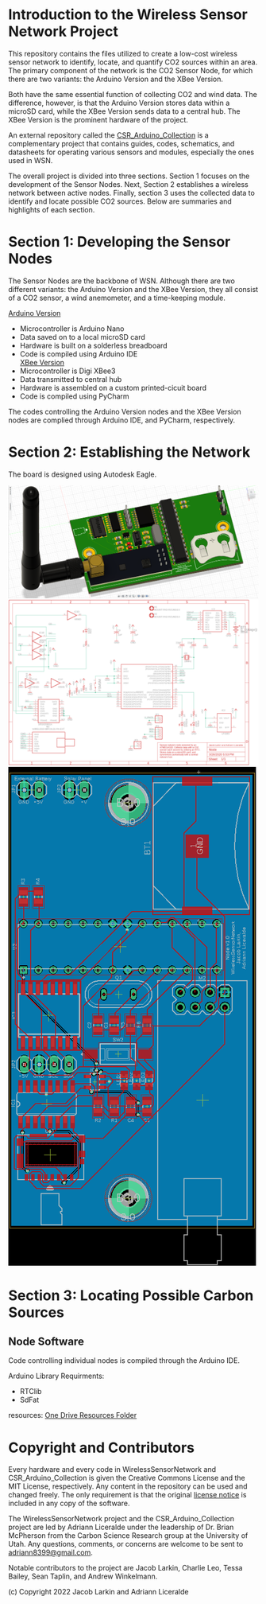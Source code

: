 # Introduction to the Wireless Sensor Network Project
This repository contains the files utilized to create a low-cost wireless sensor network to identify, locate, and quantify CO2 sources within an area. The primary component of the network is the CO2 Sensor Node, for which there are two variants: the Arduino Version and the XBee Version. 

Both have the same essential function of collecting CO2 and wind data. The difference, however, is that the Arduino Version stores data within a microSD card, while the XBee Version sends data to a central hub. The XBee Version is the prominent hardware of the project.

An external repository called the [CSR_Arduino_Collection](https://github.com/RiceAllDay22/CSR_Arduino_Collection) is a complementary project that contains guides, codes, schematics, and datasheets for operating various sensors and modules, especially the ones used in WSN. 

The overall project is divided into three sections. Section 1 focuses on the development of the Sensor Nodes. Next, Section 2 establishes a wireless network between active nodes. Finally, section 3 uses the collected data to identify and locate possible CO2 sources. Below are summaries and highlights of each section. 

# Section 1: Developing the Sensor Nodes
The Sensor Nodes are the backbone of WSN. Although there are two different variants: the Arduino Version and the XBee Version, they all consist of a CO2 sensor, a wind anemometer, and a time-keeping module.

[Arduino Version](https://github.com/jkub6/WirelessSensorNetwork/tree/master/Section1-ArduinoVersion) 
- Microcontroller is Arduino Nano
- Data saved on to a local microSD card
- Hardware is built on a solderless breadboard
- Code is compiled using Arduino IDE <br>
[XBee Version](https://github.com/jkub6/WirelessSensorNetwork/tree/master/Section2-XBeeVersion)
- Microcontroller is Digi XBee3
- Data transmitted to central hub
- Hardware is assembled on a custom printed-cicuit board
- Code is compiled using PyCharm

The codes controlling the Arduino Version nodes and the XBee Version nodes are complied through Arduino IDE, and PyCharm, respectively.

# Section 2: Establishing the Network

The board is designed using Autodesk Eagle.

![Node step](Collection/Node/Hardware/Node_step.png)  
![Node schematic](Collection/Node/Hardware/Node_sch.png)  
![Node board](Collection/Node/Hardware/Node_brd.png)  


# Section 3: Locating Possible Carbon Sources
## Node Software
Code controlling individual nodes is compiled through the Arduino IDE.

Arduino Library Requirments:
 - RTClib
 - SdFat

resources:
[One Drive Resources Folder](https://uofutah-my.sharepoint.com/:f:/g/personal/u1010401_umail_utah_edu/Ekx1kX9h63tNoVFmzbePeowB8LEIOgGHBQhFq369KU12vQ?e=vul3PO)

# Copyright and Contributors
Every hardware and every code in WirelessSensorNetwork and CSR_Arduino_Collection is given the Creative Commons License and the MIT License, respectively. Any content in the repository can be used and changed freely. The only requirement is that the original [license notice](https://github.com/jkub6/WirelessSensorNetwork/blob/master/LICENSE.md) is included in any copy of the software. 

The WirelessSensorNetwork project and the CSR_Arduino_Collection project are led by Adriann Liceralde under the leadership of Dr. Brian McPherson from the Carbon Science Research group at the University of Utah. Any questions, comments, or concerns are welcome to be sent to adriann8399@gmail.com.

Notable contributors to the project are Jacob Larkin, Charlie Leo, Tessa Bailey, Sean Taplin, and Andrew Winkelmann.

(c) Copyright 2022 Jacob Larkin and Adriann Liceralde
